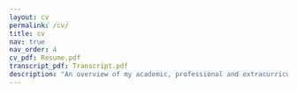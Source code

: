 ```yaml
---
layout: cv
permalink: /cv/
title: cv
nav: true
nav_order: 4
cv_pdf: Resume.pdf
transcript_pdf: Transcript.pdf
description: "An overview of my academic, professional and extracurricular activities. You can download my resume and a transcript of records from the icons in the upper-right corner of this page."
---
```

